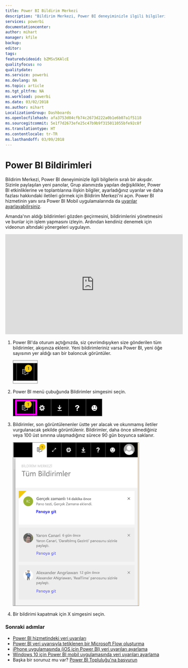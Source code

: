 ```yaml
---
title: Power BI Bildirim Merkezi
description: "Bildirim Merkezi, Power BI deneyiminizle ilgili bilgilerin sıralı bir akışıdır."
services: powerbi
documentationcenter: 
author: mihart
manager: kfile
backup: 
editor: 
tags: 
featuredvideoid: bZMSv5KAlcE
qualityfocus: no
qualitydate: 
ms.service: powerbi
ms.devlang: NA
ms.topic: article
ms.tgt_pltfrm: NA
ms.workload: powerbi
ms.date: 03/02/2018
ms.author: mihart
LocalizationGroup: Dashboards
ms.openlocfilehash: afa3753d04cfb74c2673d222a0b1e6b07a1f5118
ms.sourcegitcommit: 5e1f7d2673efe25c47b9b9f315011055bfe92c8f
ms.translationtype: HT
ms.contentlocale: tr-TR
ms.lasthandoff: 03/09/2018
---
```

# <a name="power-bi-notifications"></a>Power BI Bildirimleri
Bildirim Merkezi, Power BI deneyiminizle ilgili bilgilerin sıralı bir akışıdır. Sizinle paylaşılan yeni panolar, Grup alanınızda yapılan değişiklikler, Power BI etkinliklerine ve toplantılarına ilişkin bilgiler, ayarladığınız uyarılar ve daha fazlası hakkındaki iletileri görmek için Bildirim Merkezi'ni açın. Power BI hizmetinin yanı sıra Power BI Mobil uygulamalarında da [uyarılar ayarlayabilirsiniz](service-set-data-alerts.md).

Amanda'nın aldığı bildirimleri gözden geçirmesini, bildirimlerini yönetmesini ve bunlar için işlem yapmasını izleyin. Ardından kendiniz denemek için videonun altındaki yönergeleri uygulayın.

<iframe width="560" height="315" src="https://www.youtube.com/embed/bZMSv5KAlcE" frameborder="0" allowfullscreen></iframe>


1. Power BI'da oturum açtığınızda, siz çevrimdışıyken size gönderilen tüm bildirimler, akışınıza eklenir. Yeni bildirimleriniz varsa Power BI, yeni öğe sayısının yer aldığı sarı bir baloncuk görüntüler.
   
   ![yeni Bildirim simgesi](media/service-notification-center/power-bi-new-notification.png)
2. Power BI menü çubuğunda Bildirimler simgesini seçin.
   
   ![Bildirimler simgesinin seçili olduğu üst menü çubuğu](media/service-notification-center/power-bi-notifications-icon.png)
3. Bildirimler, son görüntülenenler üstte yer alacak ve okunmamış iletiler vurgulanacak şekilde görüntülenir. Bildirimler, daha önce silmediğiniz veya 100 üst sınırına ulaşmadığınız sürece 90 gün boyunca saklanır.
   
   ![Bildirim Merkezi](media/service-notification-center/power-bi-notifications.png)
4. Bir bildirimi kapatmak için X simgesini seçin.

### <a name="next-steps"></a>Sonraki adımlar
* [Power BI hizmetindeki veri uyarıları](service-set-data-alerts.md)
* [Power BI veri uyarısıyla tetiklenen bir Microsoft Flow oluşturma](service-flow-integration.md)
* [iPhone uygulamasında (iOS için Power BI) veri uyarıları ayarlama](mobile-set-data-alerts-in-the-mobile-apps.md)
* [Windows 10 için Power BI mobil uygulamasında veri uyarıları ayarlama](mobile-set-data-alerts-in-the-mobile-apps.md)
* Başka bir sorunuz mu var? [Power BI Topluluğu'na başvurun](http://community.powerbi.com/)

